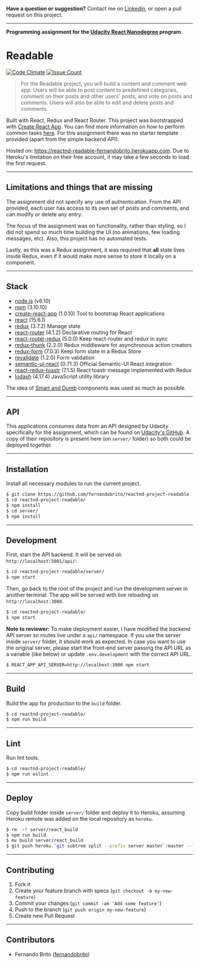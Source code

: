 **Have a question or suggestion?**
Contact me on [Linkedin](https://www.linkedin.com/in/fernandosmbrito), or open a pull request on this project.

---

**Programming assignment for the [Udacity React Nanodegree](https://www.udacity.com/course/react-nanodegree--nd019) program.**

# Readable

[![Code Climate](https://codeclimate.com/github/fernandobrito/reactnd-project-readable/badges/gpa.svg)](https://codeclimate.com/github/fernandobrito/reactnd-project-readable)
[![Issue Count](https://codeclimate.com/github/fernandobrito/reactnd-project-readable/badges/issue_count.svg)](https://codeclimate.com/github/fernandobrito/reactnd-project-readable)

> For the Readable project, you will build a content and comment web app. Users will be able to post content to predefined categories, comment on their posts and other users' posts, and vote on posts and comments. Users will also be able to edit and delete posts and comments.

Built with React, Redux and React Router. This project was bootstrapped with [Create React App](https://github.com/facebookincubator/create-react-app). You can find more information on how to perform common tasks [here](https://github.com/facebookincubator/create-react-app/blob/master/packages/react-scripts/template/README.md).
For this assignment there was no starter template provided (apart from the simple backend API).

Hosted on: https://reactnd-readable-fernandobrito.herokuapp.com. Due to Heroku's limitation on their free account, it may take a few seconds to load the first request.

---

## Limitations and things that are missing

The assignment did not specify any use of authentication. From the API provided, each user has access to its own set of posts and comments, and can modify or delete any entry.

The focus of the assignment was on functionality, rather than styling, so I did not spend so much time building the UI (no animations, few loading messages, etc). Also, this project has no automated tests.

Lastly, as this was a Redux assignment, it was required that **all** state lives inside Redux, even if it would make more sense to store it locally on a component.

---

## Stack

* [node.js](https://nodejs.org) (v6.10)
* [npm](https://www.npmjs.com) (3.10.10)
* [create-react-app](https://github.com/facebookincubator/create-react-app) (1.0.10) Tool to bootstrap React applications
* [react](https://facebook.github.io/react) (15.6.1)
* [redux](https://github.com/reactjs/redux) (3.7.2) Manage state
* [react-router](https://github.com/ReactTraining/react-router) (4.1.2) Declarative routing for React
* [react-router-redux](https://github.com/reactjs/react-router-redux) (5.0.0) Keep react-router and redux in sync
* [redux-thunk](https://github.com/gaearon/redux-thunk) (2.2.0) Redux middleware for asynchronous action creators
* [redux-form](https://github.com/erikras/redux-form) (7.0.3) Keep form state in a Redux Store
* [revalidate](https://github.com/jfairbank/revalidate) (1.2.0) Form validation
* [semantic-ui-react](https://github.com/Semantic-Org/Semantic-UI-React) (0.71.3) Official Semantic-UI React integration
* [react-redux-toastr](https://github.com/diegoddox/react-redux-toastr) (7.1.5) React toastr message implemented with Redux
* [lodash](https://github.com/lodash/lodash) (4.17.4) JavaScript utility library

The idea of [Smart and Dumb](https://medium.com/@dan_abramov/smart-and-dumb-components-7ca2f9a7c7d0) components was used as much as possible.

---

## API

This applications consumes data from an API designed by Udacity specifically for the assignment, which can be found on [Udacity's GitHub](https://github.com/udacity/reactnd-project-readable-starter).
A copy of their repository is present here (on `server/` folder) so both could be deployed together.

---

## Installation

Install all necessary modules to run the current project.

```bash
$ git clone https://github.com/fernandobrito/reactnd-project-readable
$ cd reactnd-project-readable/
$ npm install
$ cd server/
$ npm install
```

---

## Development

First, start the API backend. It will be served on `http://localhost:5001/api/`:

```bash
$ cd reactnd-project-readable/server/
$ npm start
```

Then, go back to the root of the project and run the development server in another terminal. 
The app will be served with live reloading on `http://localhost:3000`.

```bash
$ cd reactnd-project-readable/
$ npm start
```

**Note to reviewer:** To make deployment easier, I have modified the backend API server so routes live under a `api/` namespace.
If you use the server inside `server/` folder, it should work as expected. In case you want to use the original
server, please start the front-end server passing the API URL as a variable (like below) or update `.env.development`
with the correct API URL.

```bash
$ REACT_APP_API_SERVER=http://localhost:3000 npm start
```

---

## Build

Build the app for production to the `build` folder.

```bash
$ cd reactnd-project-readable/
$ npm run build
```
---

## Lint

Run lint tools.

```bash
$ cd reactnd-project-readable/
$ npm run eslint
```
---

## Deploy

Copy build folder inside `server/` folder and deploy it to Heroku, assuming Heroku remote was added
on the local repository as `heroku`.

```bash
$ rm -rf server/react_build
$ npm run build
$ mv build server/react_build
$ git push heroku `git subtree split --prefix server master`:master --force
```
---

## Contributing

1. Fork it
2. Create your feature branch with specs (`git checkout -b my-new-feature`)
3. Commit your changes (`git commit -am 'Add some feature'`)
4. Push to the branch (`git push origin my-new-feature`)
5. Create new Pull Request

---

## Contributors

* Fernando Brito ([fernandobrito](https://github.com/fernandobrito))

